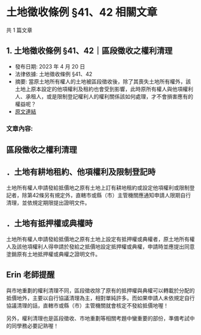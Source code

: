 # 土地徵收條例 §41、42 相關文章

共 1 篇文章

## 1. 土地徵收條例 §41、42｜區段徵收之權利清理

- 發布日期: 2023 年 4 月 20 日
- 法律依據: 土地徵收條例 §41、42
- 摘要: 當原土地所有權人的土地被區段徵收後，除了其喪失土地所有權外，該土地上原本設定的他項權利及租約也會受到影響，此時原所有權人與他項權利人、承租人，或是限制登記權利人的權利關係該如何處理，才不會損害應有的權益呢？
- [原文連結](https://www.jasper-realestate.com/%e5%9c%9f%e5%9c%b0%e5%be%b5%e6%94%b6%e6%a2%9d%e4%be%8b-41_42%e5%8d%80%e6%ae%b5%e5%be%b5%e6%94%b6%e4%b9%8b%e6%ac%8a%e5%88%a9%e6%b8%85%e7%90%86/)

### 文章內容:

## 區段徵收之權利清理

## ．土地有耕地租約、他項權利及限制登記時

土地所有權人申請發給抵價地之原有土地上訂有耕地租約或設定他項權利或限制登記者，除第42條另有規定外，直轄市或縣（市）主管機關應通知申請人限期自行清理，並依規定期限提出證明文件。

## ．土地有抵押權或典權時

土地所有權人申請發給抵價地之原有土地上設定有抵押權或典權者，原土地所有權人及該他項權利人得申請於發給之抵價地設定抵押權或典權，申請時並應提出同意塗銷原有土地抵押權或典權之證明文件。

## Erin 老師提醒

與市地重劃的權利清理不同，區段徵收除了原有的抵押權與典權可以轉載於分配的抵價地外，主要以自行協議清理為主，相對單純許多。而如果申請人未依規定自行協議清理的話，直轄市或縣（市）主管機關就會核定不發給抵價地喔！

另外，權利清理也是區段徵收、市地重劃等相關考題中蠻重要的部份，準備考試中的同學務必要記熟喔！